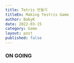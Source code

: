 ```yaml
---
title: Tetris 만들기
titleEn: Making Testris Game
author: BabyK
date: 2022-03-15
category: Game
layout: post
published: false
---
```


### ON GOING
